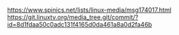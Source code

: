 https://www.spinics.net/lists/linux-media/msg174017.html
https://git.linuxtv.org/media_tree.git/commit/?id=8d1fdaa50c0adc131f4165d0da461a8a0d2fa46b
